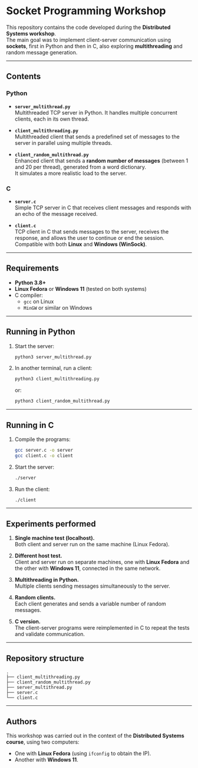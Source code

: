 # Socket Programming Workshop

This repository contains the code developed during the **Distributed Systems workshop**.  
The main goal was to implement client-server communication using **sockets**, first in Python and then in C, also exploring **multithreading** and random message generation.

---

## Contents

### Python
- **`server_multithread.py`**  
  Multithreaded TCP server in Python. It handles multiple concurrent clients, each in its own thread.

- **`client_multithreading.py`**  
  Multithreaded client that sends a predefined set of messages to the server in parallel using multiple threads.

- **`client_random_multithread.py`**  
  Enhanced client that sends a **random number of messages** (between 1 and 20 per thread), generated from a word dictionary.  
  It simulates a more realistic load to the server.

### C
- **`server.c`**  
  Simple TCP server in C that receives client messages and responds with an echo of the message received.

- **`client.c`**  
  TCP client in C that sends messages to the server, receives the response, and allows the user to continue or end the session. Compatible with both **Linux** and **Windows (WinSock)**.

---

## Requirements

- **Python 3.8+**
- **Linux Fedora** or **Windows 11** (tested on both systems)
- C compiler:
  - `gcc` on Linux  
  - `MinGW` or similar on Windows  

---

## Running in Python

1. Start the server:

   ```bash
   python3 server_multithread.py
   ```

2. In another terminal, run a client:

   ```bash
   python3 client_multithreading.py
   ```

   or:

   ```bash
   python3 client_random_multithread.py
   ```

---

## Running in C

1. Compile the programs:

   ```bash
   gcc server.c -o server
   gcc client.c -o client
   ```

2. Start the server:

   ```bash
   ./server
   ```

3. Run the client:

   ```bash
   ./client
   ```

---

## Experiments performed

1. **Single machine test (localhost).**  
   Both client and server run on the same machine (Linux Fedora).  

2. **Different host test.**  
   Client and server run on separate machines, one with **Linux Fedora** and the other with **Windows 11**, connected in the same network.  

3. **Multithreading in Python.**  
   Multiple clients sending messages simultaneously to the server.  

4. **Random clients.**  
   Each client generates and sends a variable number of random messages.  

5. **C version.**  
   The client-server programs were reimplemented in C to repeat the tests and validate communication.  

---

## Repository structure

```
.
├── client_multithreading.py
├── client_random_multithread.py
├── server_multithread.py
├── server.c
└── client.c
```

---

## Authors

This workshop was carried out in the context of the **Distributed Systems course**, using two computers:  
- One with **Linux Fedora** (using `ifconfig` to obtain the IP).  
- Another with **Windows 11**.  